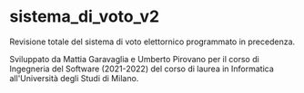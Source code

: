 # sistema_di_voto_v2
 Revisione totale del sistema di voto elettornico programmato in precedenza.

Sviluppato da Mattia Garavaglia e Umberto Pirovano per il corso di Ingegneria del Software (2021-2022) del corso di 
laurea in Informatica all'Università degli Studi di Milano.
